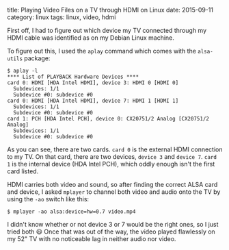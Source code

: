 title: Playing Video Files on a TV through HDMI on Linux
date: 2015-09-11
category: linux
tags: linux, video, hdmi

First off, I had to figure out which device my TV connected through my
HDMI cable was identified as on my Debian Linux machine.

To figure out this, I used the `aplay` command which comes with the
`alsa-utils` package:

```
$ aplay -l
**** List of PLAYBACK Hardware Devices ****
card 0: HDMI [HDA Intel HDMI], device 3: HDMI 0 [HDMI 0]
  Subdevices: 1/1
  Subdevice #0: subdevice #0
card 0: HDMI [HDA Intel HDMI], device 7: HDMI 1 [HDMI 1]
  Subdevices: 1/1
  Subdevice #0: subdevice #0
card 1: PCH [HDA Intel PCH], device 0: CX20751/2 Analog [CX20751/2 Analog]
  Subdevices: 1/1
  Subdevice #0: subdevice #0
```

As you can see, there are two cards. `card 0` is the external HDMI
connection to my TV. On that card, there are two devices, `device 3`
and `device 7`. `card 1` is the internal device (HDA Intel PCH), which
oddly enough isn't the first card listed.

HDMI carries both video and sound, so after finding the correct ALSA
card and device, I asked `mplayer` to channel both video and audio
onto the TV by using the `-ao` switch like this:

    $ mplayer -ao alsa:device=hw=0.7 video.mp4

I didn't know whether or not device 3 or 7 would be the right ones, so
I just tried both 😃 Once that was out of the way, the video played
flawlessly on my 52" TV with no noticeable lag in neither audio nor
video.


